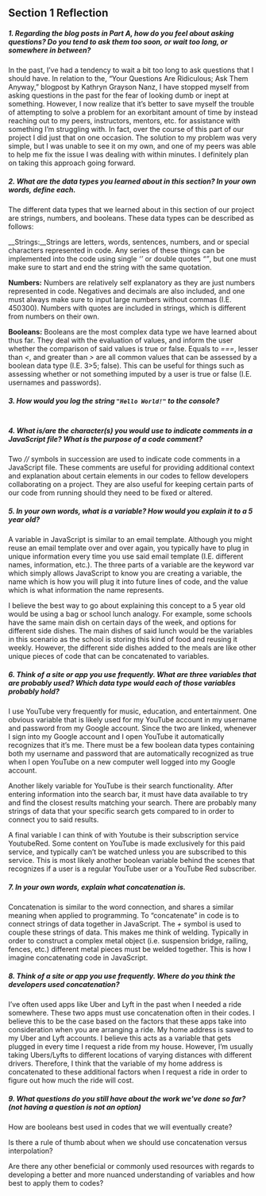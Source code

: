 ## Section 1 Reflection

##### 1. Regarding the blog posts in Part A, how do you feel about asking questions? Do you tend to ask them too soon, or wait too long, or somewhere in between?

In the past, I’ve had a tendency to wait a bit too long to ask questions that I should have. In relation to the, “Your Questions Are Ridiculous; Ask Them Anyway,” blogpost by Kathryn Grayson Nanz, I have stopped myself from asking questions in the past for the fear of looking dumb or inept at something. However, I now realize that it’s better to save myself the trouble of attempting to solve a problem for an exorbitant amount of time by instead reaching out to my peers, instructors, mentors, etc. for assistance with something I’m struggling with. In fact, over the course of this part of our project I did just that on one occasion. The solution to my problem was very simple, but I was unable to see it on my own, and one of my peers was able to help me fix the issue I was dealing with within minutes. I definitely plan on taking this approach going forward.

##### 2. What are the data types you learned about in this section? In your own words, define each.

The different data types that we learned about in this section of our project are strings, numbers, and booleans. These data types can be described as follows:

__Strings:__Strings are letters, words, sentences, numbers, and or special characters represented in code. Any series of these things can be implemented into the code using single _‘’_ or double quotes _“”_, but one must make sure to start and end the string with the same quotation.

__Numbers:__ Numbers are relatively self explanatory as they are just numbers represented in code. Negatives and decimals are also included, and one must always make sure to input large numbers without commas (I.E. 450300). Numbers with quotes are included in strings, which is different from numbers on their own.

__Booleans:__ Booleans are the most complex data type we have learned about thus far. They deal with the evaluation of values, and inform the user whether the comparison of said values is true or false. Equals to _===_, lesser than _<_, and greater than _>_ are all common values that can be assessed by a boolean data type (I.E. 3>5; false). This can be useful for things such as assessing whether or not something imputed by a user is true or false (I.E. usernames and passwords).  


##### 3. How would you log the string `"Hello World!"` to the console?

```Console.log (“Hello World!")
```

##### 4. What is/are the character(s) you would use to indicate comments in a JavaScript file? What is the purpose of a code comment?

Two _//_ symbols in succession are used to indicate code comments in a JavaScript file. These comments are useful for providing additional context and explanation about certain elements in our codes to fellow developers collaborating on a project. They are also useful for keeping certain parts of our code from running should they need to be fixed or altered.  

##### 5. In your own words, what is a variable? How would you explain it to a 5 year old?

A variable in JavaScript is similar to an email template. Although you might reuse an email template over and over again, you typically have to plug in unique information every time you use said email template (I.E. different names, information, etc.). The three parts of a variable are the keyword var which simply allows JavaScript to know you are creating a variable, the name which is how you will plug it into future lines of code, and the value which is what information the name represents.

I believe the best way to go about explaining this concept to a 5 year old would be using a bag or school lunch analogy. For example, some schools have the same main dish on certain days of the week, and options for different side dishes. The main dishes of said lunch would be the variables in this scenario as the school is storing this kind of food and reusing it weekly. However, the different side dishes added to the meals are like other unique pieces of code that can be concatenated to variables.   

##### 6. Think of a site or app you use frequently. What are three variables that are probably used? Which data type would each of those variables probably hold?

I use YouTube very frequently for music, education, and entertainment. One obvious variable that is likely used for my YouTube account in my username and password from my Google account. Since the two are linked, whenever I sign into my Google account and I open YouTube it automatically recognizes that it’s me. There must be a few boolean data types containing both my username and password that are automatically recognized as true when I open YouTube on a new computer well logged into my Google account.

Another likely variable for YouTube is their search functionality. After entering information into the search bar, it must have data available to try and find the closest results matching your search. There are probably many strings of data that your specific search gets compared to in order to connect you to said results.

A final variable I can think of with Youtube is their subscription service YoutubeRed. Some content on YouTube is made exclusively for this paid service, and typically can’t be watched unless you are subscribed to this service. This is most likely another boolean variable behind the scenes that recognizes if a user is a regular YouTube user or a YouTube Red subscriber.    

##### 7. In your own words, explain what concatenation is.

Concatenation is similar to the word connection, and shares a similar meaning when applied to programming. To “concatenate” in code is to connect strings of data together in JavaScript. The _+_ symbol is used to couple these strings of data. This makes me think of welding. Typically in order to construct a complex metal object (i.e. suspension bridge, railing, fences, etc.) different metal pieces must be welded together. This is how I imagine concatenating code in JavaScript.

##### 8. Think of a site or app you use frequently. Where do you think the developers used concatenation?

I’ve often used apps like Uber and Lyft in the past when I needed a ride somewhere. These two apps must use concatenation often in their codes. I believe this to be the case based on the factors that these apps take into consideration when you are arranging a ride. My home address is saved to my Uber and Lyft accounts. I believe this acts as a variable that gets plugged in every time I request a ride from my house. However, I’m usually taking Ubers/Lyfts to different locations of varying distances with different drivers. Therefore, I think that the variable of my home address is concatenated to these additional factors when I request a ride in order to figure out how much the ride will cost.

##### 9. What questions do you still have about the work we've done so far? (not having a question is not an option)

How are booleans best used in codes that we will eventually create?

Is there a rule of thumb about when we should use concatenation versus interpolation?

Are there any other beneficial or commonly used resources with regards to developing a better and more nuanced understanding of variables and how best to apply them to codes?
